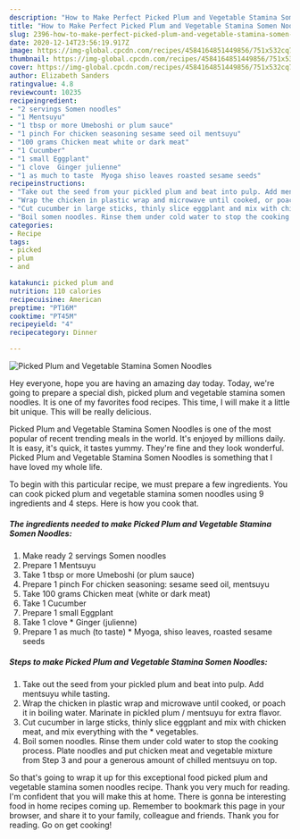 ```yaml
---
description: "How to Make Perfect Picked Plum and Vegetable Stamina Somen Noodles"
title: "How to Make Perfect Picked Plum and Vegetable Stamina Somen Noodles"
slug: 2396-how-to-make-perfect-picked-plum-and-vegetable-stamina-somen-noodles
date: 2020-12-14T23:56:19.917Z
image: https://img-global.cpcdn.com/recipes/4584164851449856/751x532cq70/picked-plum-and-vegetable-stamina-somen-noodles-recipe-main-photo.jpg
thumbnail: https://img-global.cpcdn.com/recipes/4584164851449856/751x532cq70/picked-plum-and-vegetable-stamina-somen-noodles-recipe-main-photo.jpg
cover: https://img-global.cpcdn.com/recipes/4584164851449856/751x532cq70/picked-plum-and-vegetable-stamina-somen-noodles-recipe-main-photo.jpg
author: Elizabeth Sanders
ratingvalue: 4.8
reviewcount: 10235
recipeingredient:
- "2 servings Somen noodles"
- "1 Mentsuyu"
- "1 tbsp or more Umeboshi or plum sauce"
- "1 pinch For chicken seasoning sesame seed oil mentsuyu"
- "100 grams Chicken meat white or dark meat"
- "1 Cucumber"
- "1 small Eggplant"
- "1 clove  Ginger julienne"
- "1 as much to taste  Myoga shiso leaves roasted sesame seeds"
recipeinstructions:
- "Take out the seed from your pickled plum and beat into pulp. Add mentsuyu while tasting."
- "Wrap the chicken in plastic wrap and microwave until cooked, or poach it in boiling water. Marinate in pickled plum / mentsuyu for extra flavor."
- "Cut cucumber in large sticks, thinly slice eggplant and mix with chicken meat, and mix everything with the * vegetables."
- "Boil somen noodles. Rinse them under cold water to stop the cooking process. Plate noodles and put chicken meat and vegetable mixture from Step 3 and pour a generous amount of chilled mentsuyu on top."
categories:
- Recipe
tags:
- picked
- plum
- and

katakunci: picked plum and 
nutrition: 110 calories
recipecuisine: American
preptime: "PT16M"
cooktime: "PT45M"
recipeyield: "4"
recipecategory: Dinner

---
```



![Picked Plum and Vegetable Stamina Somen Noodles](https://img-global.cpcdn.com/recipes/4584164851449856/751x532cq70/picked-plum-and-vegetable-stamina-somen-noodles-recipe-main-photo.jpg)

Hey everyone, hope you are having an amazing day today. Today, we're going to prepare a special dish, picked plum and vegetable stamina somen noodles. It is one of my favorites food recipes. This time, I will make it a little bit unique. This will be really delicious.



Picked Plum and Vegetable Stamina Somen Noodles is one of the most popular of recent trending meals in the world. It's enjoyed by millions daily. It is easy, it's quick, it tastes yummy. They're fine and they look wonderful. Picked Plum and Vegetable Stamina Somen Noodles is something that I have loved my whole life.


To begin with this particular recipe, we must prepare a few ingredients. You can cook picked plum and vegetable stamina somen noodles using 9 ingredients and 4 steps. Here is how you cook that.

<!--inarticleads1-->

##### The ingredients needed to make Picked Plum and Vegetable Stamina Somen Noodles:

1. Make ready 2 servings Somen noodles
1. Prepare 1 Mentsuyu
1. Take 1 tbsp or more Umeboshi (or plum sauce)
1. Prepare 1 pinch For chicken seasoning: sesame seed oil, mentsuyu
1. Take 100 grams Chicken meat (white or dark meat)
1. Take 1 Cucumber
1. Prepare 1 small Eggplant
1. Take 1 clove * Ginger (julienne)
1. Prepare 1 as much (to taste) * Myoga, shiso leaves, roasted sesame seeds




<!--inarticleads2-->

##### Steps to make Picked Plum and Vegetable Stamina Somen Noodles:

1. Take out the seed from your pickled plum and beat into pulp. Add mentsuyu while tasting.
1. Wrap the chicken in plastic wrap and microwave until cooked, or poach it in boiling water. Marinate in pickled plum / mentsuyu for extra flavor.
1. Cut cucumber in large sticks, thinly slice eggplant and mix with chicken meat, and mix everything with the * vegetables.
1. Boil somen noodles. Rinse them under cold water to stop the cooking process. Plate noodles and put chicken meat and vegetable mixture from Step 3 and pour a generous amount of chilled mentsuyu on top.




So that's going to wrap it up for this exceptional food picked plum and vegetable stamina somen noodles recipe. Thank you very much for reading. I'm confident that you will make this at home. There is gonna be interesting food in home recipes coming up. Remember to bookmark this page in your browser, and share it to your family, colleague and friends. Thank you for reading. Go on get cooking!
